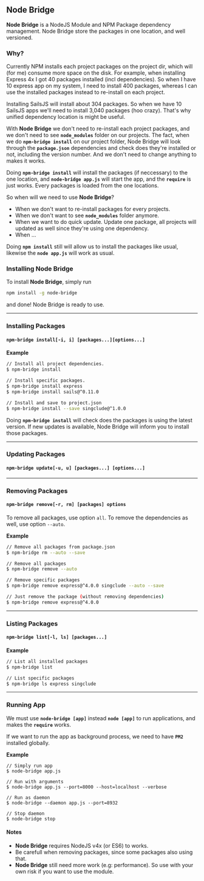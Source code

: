 ## **Node Bridge**
**Node Bridge** is a NodeJS Module and NPM Package dependency management. Node Bridge store the packages in one location, and well versioned.

### **Why?**

Currently NPM installs each project packages on the project dir, which will (for me) consume more space on the disk.
For example, when installing Express 4x I got 40 packages installed (incl dependencies). So when I have 10 express app on my 
system, I need to install 400 packages, whereas I can use the installed packages instead to re-install on each project.

Installing SailsJS will install about 304 packages. So when we have 10 SailsJS apps we'll need to install 3,040 packages (hoo crazy).
That's why unified dependency location is might be useful.

With **Node Bridge** we don't need to re-install each project packages, and we don't need to see **`node_modules`** folder on our projects.
The fact, when we do **`npm-bridge install`** on our project folder, Node Bridge will look through the **`package.json`** dependencies and
check does they're installed or not, including the version number. And we don't need to change anything to makes it works.

Doing **`npm-bridge install`** will install the packages (if neccessary) to the one location, and **`node-bridge app.js`** will start
the app, and the **`require`** is just works. Every packages is loaded from the one locations.

So when will we need to use **Node Bridge**?

- When we don't want to re-install packages for every projects.
- When we don't want to see **`node_modules`** folder anymore.
- When we want to do quick update. Update one package, all projects will updated as well since they're using one dependency.
- When ...

Doing **`npm install`** still will allow us to install the packages like usual, likewise the **`node app.js`** will work as usual.

### Installing Node Bridge

To install **Node Bridge**, simply run
```bash
npm install -g node-bridge
```

and done! Node Bridge is ready to use.

***
### **Installing Packages**

#### **`npm-bridge install[-i, i] [packages...][options...]`**

**Example**
```bash
// Install all project dependencies.
$ npm-bridge install

// Install specific packages.
$ npm-bridge install express
$ npm-bridge install sails@^0.11.0

// Install and save to project.json
$ npm-bridge install --save singclude@^1.0.0

```

Doing **`npm-bridge install`** will check does the packages is using the latest version. If new updates is available, Node Bridge will inform
you to install those packages.

***
### **Updating Packages**

#### **`npm-bridge update[-u, u] [packages...] [options...]`**

***
### **Removing Packages**

#### **`npm-bridge remove[-r, rm] [packages] options`**

To remove all packages, use option `all`. To remove the dependencies as well, use option `--auto`.

**Example**
```bash
// Remove all packages from package.json
$ npm-bridge rm --auto --save

// Remove all packages
$ npm-bridge remove --auto

// Remove specific packages
$ npm-bridge remove express@^4.0.0 singclude --auto --save

// Just remove the package (without removing dependencies)
$ npm-bridge remove express@^4.0.0
```

***
### **Listing Packages**

#### **`npm-bridge list[-l, ls] [packages...]`**

**Example**
```bash
// List all installed packages
$ npm-bridge list

// List specific packages
$ npm-bridge ls express singclude
```

***
### **Running App**

We must use **`node-bridge [app]`** instead **`node [app]`** to run applications, and makes the **`require`** works.

If we want to run the app as background process, we need to have **`PM2`** installed globally.

**Example**
```
// Simply run app
$ node-bridge app.js

// Run with arguments
$ node-bridge app.js --port=8000 --host=localhost --verbose

// Run as daemon
$ node-bridge --daemon app.js --port=8932

// Stop daemon
$ node-bridge stop
```

#### **Notes**

* **Node Bridge** requires NodeJS v4x (or ES6) to works.
* Be carefull when removing packages, since some packages also using that.
* **Node Bridge** still need more work (e.g: performance). So use with your own risk if you want to use the module.